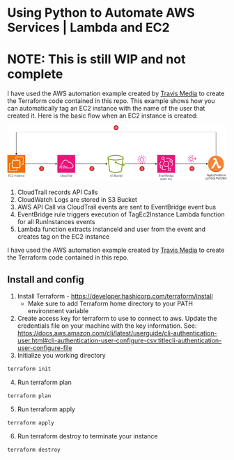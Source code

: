 # Using Python to Automate AWS Services | Lambda and EC2 #
# NOTE: This is still WIP and not complete #
I have used the AWS automation example created by [Travis Media](https://youtu.be/3DRiruDUhiA?si=t5dbA_T1QpvVZo5f) to create the Terraform code contained in this repo.
This example shows how you can automatically tag an EC2 instance with the name of the user that created it.  Here is the basic flow when an EC2 instance is created:

![](images/flow.drawio.png)

1. CloudTrail records API Calls
2. CloudWatch Logs are stored in S3 Bucket
3. AWS API Call via CloudTrail events are sent to EventBridge event bus
4. EventBridge rule triggers execution of TagEc2Instance Lambda function for all RunInstances events
5. Lambda function extracts instanceId and user from the event and creates tag on the EC2 instance

I have used the AWS automation example created by [Travis Media](https://youtu.be/3DRiruDUhiA?si=t5dbA_T1QpvVZo5f) to create the Terraform code contained in this repo.
## Install and config ##
1. Install Terraform - https://developer.hashicorp.com/terraform/install
    * Make sure to add Terraform home directory to your PATH environment variable
2. Create access key for terraform to use to connect to aws.  Update the credentials file on your machine with the key information.  See: https://docs.aws.amazon.com/cli/latest/userguide/cli-authentication-user.html#cli-authentication-user-configure-csv.titlecli-authentication-user-configure-file
3. Initialize you working directory
```bash
terraform init
```
4. Run terraform plan
```bash
terraform plan
```
5. Run terraform apply
```bash
terraform apply
```
6. Run terraform destroy to terminate your instance
```bash
terraform destroy
```
